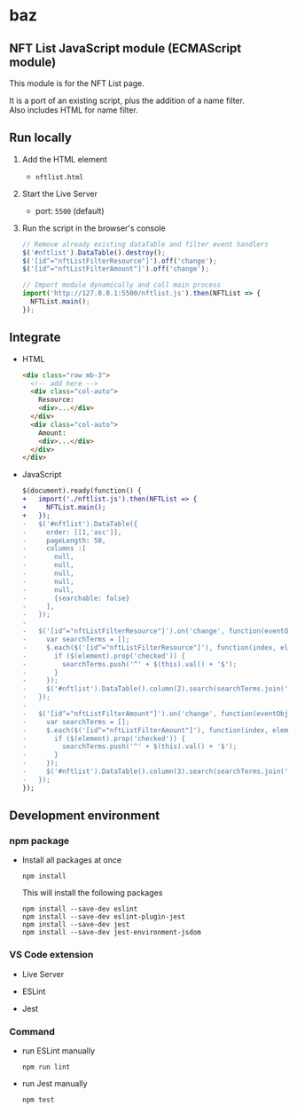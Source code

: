 # baz

## NFT List JavaScript module (ECMAScript module)

This module is for the NFT List page.

It is a port of an existing script, plus the addition of a name filter.<br>
Also includes HTML for name filter.


## Run locally
1. Add the HTML element
    * `nftlist.html`

2. Start the Live Server
    * port: `5500` (default)

3. Run the script in the browser's console

    ```js
    // Remove already existing dataTable and filter event handlers
    $('#nftlist').DataTable().destroy();
    $('[id^="nftListFilterResource"]').off('change');
    $('[id^="nftListFilterAmount"]').off('change');

    // Import module dynamically and call main process
    import('http://127.0.0.1:5500/nftlist.js').then(NFTList => {
      NFTList.main();
    });
    ```


## Integrate

* HTML

    ```html
    <div class="row mb-3">
      <!-- add here -->
      <div class="col-auto">
        Resource:
        <div>...</div>
      </div>
      <div class="col-auto">
        Amount:
        <div>...</div>
      </div>
    </div>
    ```

* JavaScript

    ```diff
    $(document).ready(function() {
    +   import('./nftlist.js').then(NFTList => {
    +     NFTList.main();
    +   });
    -   $('#nftlist').DataTable({
    -     order: [[1,'asc']],
    -     pageLength: 50,
    -     columns :[
    -       null,
    -       null,
    -       null,
    -       null,
    -       null,
    -       {searchable: false}
    -     ],
    -   });
    - 
    -   $('[id^="nftListFilterResource"]').on('change', function(eventObject){
    -     var searchTerms = [];
    -     $.each($('[id^="nftListFilterResource"]'), function(index, element){
    -       if ($(element).prop('checked')) {
    -         searchTerms.push('^' + $(this).val() + '$');
    -       }
    -     });
    -     $('#nftlist').DataTable().column(2).search(searchTerms.join('|'),true, false, true).draw();
    -   });
    - 
    -   $('[id^="nftListFilterAmount"]').on('change', function(eventObject) {
    -     var searchTerms = [];
    -     $.each($('[id^="nftListFilterAmount"]'), function(index, element) {
    -       if ($(element).prop('checked')) {
    -         searchTerms.push('^' + $(this).val() + '$');
    -       }
    -     });
    -     $('#nftlist').DataTable().column(3).search(searchTerms.join('|'),true, false, true).draw();
    -   });
    });
    ```


## Development environment

### npm package

* Install all packages at once

  ```
  npm install
  ```

  This will install the following packages

  ```
  npm install --save-dev eslint
  npm install --save-dev eslint-plugin-jest
  npm install --save-dev jest
  npm install --save-dev jest-environment-jsdom
  ```

### VS Code extension

* Live Server

* ESLint

* Jest

### Command

* run ESLint manually

  ```
  npm run lint
  ```

* run Jest manually

  ```
  npm test
  ```
